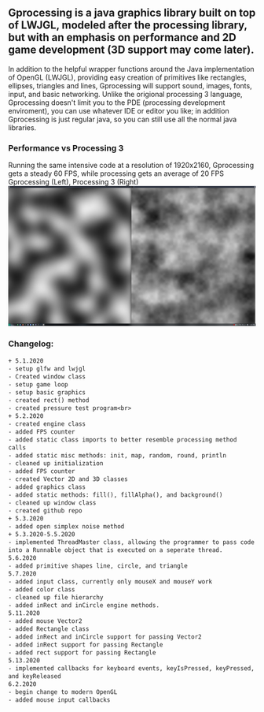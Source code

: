 ## Gprocessing is a java graphics library built on top of LWJGL, modeled after the processing library, but with an emphasis on performance and 2D game development (3D support may come later).

In addition to the helpful wrapper functions around the Java implementation of OpenGL (LWJGL), providing easy creation of primitives like rectangles, ellipses, triangles and lines, Gprocessing will support sound, images, fonts, input, and basic networking.
Unlike the origional processing 3 language, Gprocessing doesn't limit you to the PDE (processing development enviroment), you can use whatever IDE or editor you like; in addition Gprocessing is just regular java, so you can still use all the normal java libraries.

### Performance vs Processing 3
Running the same intensive code at a resolution of 1920x2160, Gprocessing gets a steady 60 FPS, while processing gets an average of 20 FPS
Gprocessing (Left), Processing 3 (Right)
![screenshot](unknown.png)
<br>
### Changelog:
```
+ 5.1.2020
- setup glfw and lwjgl
- Created window class
- setup game loop
- setup basic graphics
- created rect() method
- created pressure test program<br>
+ 5.2.2020
- created engine class
- added FPS counter
- added static class imports to better resemble processing method calls
- added static misc methods: init, map, random, round, println
- cleaned up initialization
- added FPS counter
- created Vector 2D and 3D classes
- added graphics class
- added static methods: fill(), fillAlpha(), and background()
- cleaned up window class
- created github repo
+ 5.3.2020
- added open simplex noise method
+ 5.3.2020-5.5.2020
- implemented ThreadMaster class, allowing the programmer to pass code into a Runnable object that is executed on a seperate thread.
5.6.2020
- added primitive shapes line, circle, and triangle
5.7.2020
- added input class, currently only mouseX and mouseY work
- added color class
- cleaned up file hierarchy
- added inRect and inCircle engine methods.
5.11.2020
- added mouse Vector2
- added Rectangle class
- added inRect and inCircle support for passing Vector2
- added inRect support for passing Rectangle
- added rect support for passing Rectangle
5.13.2020
- implemented callbacks for keyboard events, keyIsPressed, keyPressed, and keyReleased
6.2.2020
- begin change to modern OpenGL
- added mouse input callbacks
```
